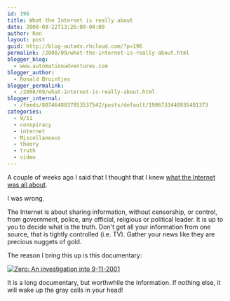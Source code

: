 ```yaml
---
id: 196
title: What the Internet is really about
date: 2008-09-22T13:26:00-04:00
author: Ron
layout: post
guid: http://blog-autadv.rhcloud.com/?p=196
permalink: /2008/09/what-the-internet-is-really-about.html
blogger_blog:
  - www.automationadventures.com
blogger_author:
  - Ronald Bruintjes
blogger_permalink:
  - /2008/09/what-internet-is-really-about.html
blogger_internal:
  - /feeds/8074648837853537542/posts/default/1906733448935401373
categories:
  - 9/11
  - conspiracy
  - internet
  - Miscellaneous
  - theory
  - truth
  - video
---
```

A couple of weeks ago I said that I thought that I knew <a href="/2008/09/kunt-u-mij-de-weg-naar-hamelen-vertellen-meneer.html" target="_blank">what the Internet was all about</a>.

I was wrong.

The Internet is about sharing information, without censorship, or control, from government, police, any official, religious or political leader. It is up to you to decide what is the truth. Don't get all your information from one source, that is tightly controlled (i.e. TV). Gather your news like they are precious nuggets of gold.

The reason I bring this up is this documentary:

[![Zero: An investigation into 9-11-2001](http://img.youtube.com/vi/O-YqET96OO0/0.jpg)](http://www.youtube.com/watch?v=O-YqET96OO0)

It is a long documentary, but worthwhile the information. If nothing else, it will wake up the gray cells in your head!